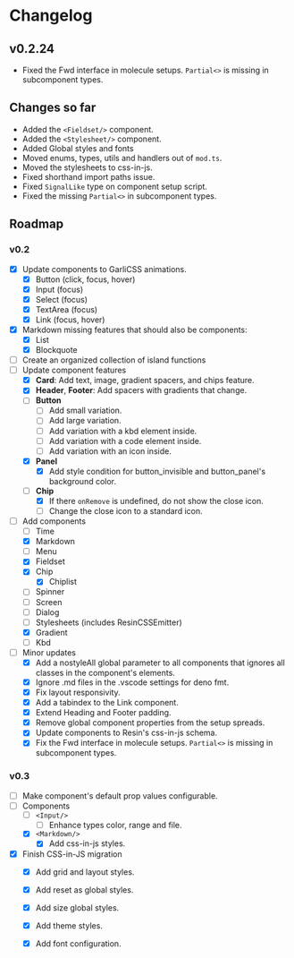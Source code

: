 # Changelog

## v0.2.24

- Fixed the Fwd interface in molecule setups. `Partial<>` is missing in subcomponent types.
 
## Changes so far

- Added the `<Fieldset/>` component.
- Added the `<Stylesheet/>` component.
- Added Global styles and fonts
- Moved enums, types, utils and handlers out of `mod.ts`.
- Moved the stylesheets to css-in-js.
- Fixed shorthand import paths issue.
- Fixed `SignalLike` type on component setup script.
- Fixed the missing `Partial<>` in subcomponent types.

## Roadmap

### v0.2

- [x] Update components to GarliCSS animations.
  - [x] Button (click, focus, hover)
  - [x] Input (focus)
  - [x] Select (focus)
  - [x] TextArea (focus)
  - [x] Link (focus, hover)
- [x] Markdown missing features that should also be components:
  - [x] List
  - [x] Blockquote
- [ ] Create an organized collection of island functions
- [ ] Update component features
  - [x] **Card**: Add text, image, gradient spacers, and chips feature.
  - [x] **Header**, **Footer**: Add spacers with gradients that change.
  - [ ] **Button**
    - [ ] Add small variation.
    - [ ] Add large variation.
    - [ ] Add variation with a kbd element inside.
    - [ ] Add variation with a code element inside.
    - [ ] Add variation with an icon inside.
  - [x] **Panel**
    - [x] Add style condition for button_invisible and button_panel's background color.
  - [ ] **Chip**
    - [x] If there `onRemove` is undefined, do not show the close icon.
    - [ ] Change the close icon to a standard icon.
- [ ] Add components
  - [ ] Time
  - [x] Markdown
  - [ ] Menu
  - [x] Fieldset
  - [x] Chip
    - [x] Chiplist
  - [ ] Spinner
  - [ ] Screen
  - [ ] Dialog
  - [ ] Stylesheets (includes ResinCSSEmitter)
  - [x] Gradient
  - [ ] Kbd
- [ ] Minor updates
  - [x] Add a nostyleAll global parameter to all components that ignores all classes in the component's elements.
  - [x] Ignore .md files in the .vscode settings for deno fmt.
  - [x] Fix layout responsivity.
  - [x] Add a tabindex to the Link component.
  - [x] Extend Heading and Footer padding.
  - [x] Remove global component properties from the setup spreads.
  - [x] Update components to Resin's css-in-js schema.
  - [x] Fix the Fwd interface in molecule setups. `Partial<>` is missing in subcomponent types.

### v0.3

- [ ] Make component's default prop values configurable.
- [ ] Components
  - [ ] `<Input/>`
    - [ ] Enhance types color, range and file.
  - [x] `<Markdown/>`
    - [x] Add css-in-js styles.
- [x] Finish CSS-in-JS migration
  - [x] Add grid and layout styles.
  - [x] Add reset as global styles.
  - [x] Add size global styles.
  - [x] Add theme styles.
  - [x] Add font configuration.

